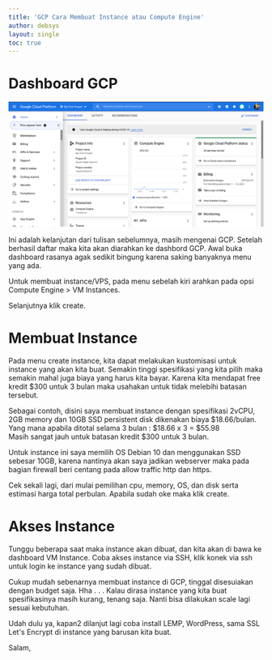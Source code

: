 ```yaml
---
title: 'GCP Cara Membuat Instance atau Compute Engine'
author: debsys
layout: single
toc: true
---
```

# Dashboard GCP
![Dashboard GCP](/images/dashboard-gcp.png)

Ini adalah kelanjutan dari tulisan sebelumnya, masih mengenai GCP. Setelah berhasil daftar maka kita akan diarahkan ke dashbord GCP. Awal buka dashboard rasanya agak sedikit bingung karena saking banyaknya menu yang ada.

Untuk membuat instance/VPS, pada menu sebelah kiri arahkan pada opsi Compute Engine > VM Instances.

Selanjutnya klik create.

# Membuat Instance
Pada menu create instance, kita dapat melakukan kustomisasi untuk instance yang akan kita buat. Semakin tinggi spesifikasi yang kita pilih maka semakin mahal juga biaya yang harus kita bayar. Karena kita mendapat free kredit $300 untuk 3 bulan maka usahakan untuk tidak melebihi batasan tersebut.

Sebagai contoh, disini saya membuat instance dengan spesifikasi 2vCPU, 2GB memory dan 10GB SSD persistent disk dikenakan biaya $18.66/bulan. Yang mana apabila ditotal selama 3 bulan : $18.66 x 3 = $55.98  
Masih sangat jauh untuk batasan kredit $300 untuk 3 bulan.

Untuk instance ini saya memilih OS Debian 10 dan menggunakan SSD sebesar 10GB, karena nantinya akan saya jadikan webserver maka pada bagian firewall beri centang pada allow traffic http dan https.

Cek sekali lagi, dari mulai pemilihan cpu, memory, OS, dan disk serta estimasi harga total perbulan. Apabila sudah oke maka klik create.

# Akses Instance
Tunggu beberapa saat maka instance akan dibuat, dan kita akan di bawa ke dashboard VM Instance.
Coba akses instance via SSH, klik konek via ssh untuk login ke instance yang sudah dibuat.

Cukup mudah sebenarnya membuat instance di GCP, tinggal disesuiakan dengan budget saja. Hha . . .
Kalau dirasa instance yang kita buat spesifikasinya masih kurang, tenang saja. Nanti bisa dilakukan scale lagi sesuai kebutuhan.

Udah dulu ya, kapan2 dilanjut lagi coba install LEMP, WordPress, sama SSL Let's Encrypt di instance yang barusan kita buat.

Salam,
